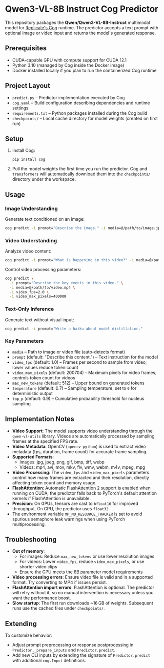 # Qwen3-VL-8B Instruct Cog Predictor

This repository packages the **Qwen/Qwen3-VL-8B-Instruct** multimodal model for [Replicate's Cog](https://github.com/replicate/cog) runtime. The predictor accepts a text prompt with optional image or video input and returns the model's generated response.

## Prerequisites
- CUDA-capable GPU with compute support for CUDA 12.1
- Python 3.10 (managed by Cog inside the Docker image)
- Docker installed locally if you plan to run the containerized Cog runtime

## Project Layout
- `predict.py` – Predictor implementation executed by Cog
- `cog.yaml` – Build configuration describing dependencies and runtime settings
- `requirements.txt` – Python packages installed during the Cog build
- `checkpoints/` – Local cache directory for model weights (created on first run)

## Setup
1. Install Cog:
   ```bash
   pip install cog
   ```
2. Pull the model weights the first time you run the predictor. Cog and `transformers` will automatically download them into the `checkpoints/` directory under the workspace.

## Usage

### Image Understanding
Generate text conditioned on an image:
```bash
cog predict -i prompt="Describe the image." -i media=@/path/to/image.jpg
```

### Video Understanding
Analyze video content:
```bash
cog predict -i prompt="What is happening in this video?" -i media=@/path/to/video.mp4
```

Control video processing parameters:
```bash
cog predict \
  -i prompt="Describe the key events in this video." \
  -i media=@/path/to/video.mp4 \
  -i video_fps=2.0 \
  -i video_max_pixels=400000
```

### Text-Only Inference
Generate text without visual input:
```bash
cog predict -i prompt="Write a haiku about model distillation."
```

### Key Parameters
- `media` – Path to image or video file (auto-detects format)
- `prompt` (default: "Describe this content.") – Text instruction for the model
- `video_fps` (default: 1.0) – Frames per second to sample from video; lower values reduce token count
- `video_max_pixels` (default: 200704) – Maximum pixels for video frames; controls token count for videos
- `max_new_tokens` (default: 512) – Upper bound on generated tokens
- `temperature` (default: 0.7) – Sampling temperature; set to `0` for deterministic output
- `top_p` (default: 0.9) – Cumulative probability threshold for nucleus sampling

## Implementation Notes
- **Video Support**: The model supports video understanding through the `qwen-vl-utils` library. Videos are automatically processed by sampling frames at the specified FPS rate.
- **Video Metadata**: OpenCV (`opencv-python`) is used to extract video metadata (fps, duration, frame count) for accurate frame sampling.
- **Supported Formats**:
  - Images: jpg, jpeg, png, gif, bmp, tiff, webp
  - Videos: mp4, avi, mov, mkv, flv, wmv, webm, m4v, mpeg, mpg
- **Video Processing**: The `video_fps` and `video_max_pixels` parameters control how many frames are extracted and their resolution, directly affecting token count and memory usage.
- **FlashAttention**: Automatic FlashAttention 2 support is enabled when running on CUDA; the predictor falls back to PyTorch's default attention kernels if FlashAttention is unavailable.
- **Precision**: On GPUs, tensors are cast to `bfloat16` for improved throughput. On CPU, the predictor uses `float32`.
- The environment variable `MP_NO_RESOURCE_TRACKER` is set to avoid spurious semaphore leak warnings when using PyTorch multiprocessing.

## Troubleshooting
- **Out of memory**:
  - For images: Reduce `max_new_tokens` or use lower resolution images
  - For videos: Lower `video_fps`, reduce `video_max_pixels`, or use shorter video clips
  - Ensure the GPU meets the 8B parameter model requirements
- **Video processing errors**: Ensure video file is valid and in a supported format. Try converting to MP4 if issues persist.
- **FlashAttention import errors**: FlashAttention is optional. The predictor will retry without it, so no manual intervention is necessary unless you want the performance boost.
- **Slow startup**: The first run downloads ~16 GB of weights. Subsequent runs use the cached files under `checkpoints/`.

## Extending
To customize behavior:
- Adjust prompt preprocessing or response postprocessing in `Predictor._prepare_inputs` and `Predictor.predict`.
- Add new CLI inputs by extending the signature of `Predictor.predict` with additional `cog.Input` definitions.

